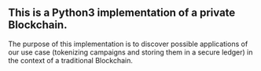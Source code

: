 ## **This is a Python3 implementation of a private Blockchain.**   

The purpose of this implementation is to discover possible applications of our use case (tokenizing campaigns and storing them in a secure ledger) in the context of a traditional Blockchain.  
